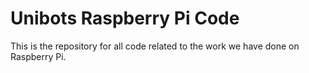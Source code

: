# Unibots Raspberry Pi Code

This is the repository for all code related to the work we have done on Raspberry Pi.


